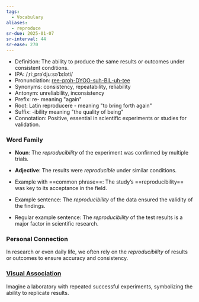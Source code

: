 ```yaml
---
tags:
  - Vocabulary
aliases:
  - reproduce
sr-due: 2025-01-07
sr-interval: 44
sr-ease: 270
---
```

- Definition: The ability to produce the same results or outcomes under consistent conditions.
- IPA: /ˌriːˌprəˈdjuːsəˈbɪləti/
- Pronunciation: [ree-proh-DYOO-suh-BIL-uh-tee](https://www.google.com/search?q=how+to+pronounce+reproducibility)
- Synonyms: consistency, repeatability, reliability
- Antonym: unreliability, inconsistency
- Prefix: re- meaning "again"
- Root: Latin reproducere - meaning "to bring forth again"
- Suffix: -ibility meaning "the quality of being"
- Connotation: Positive, essential in scientific experiments or studies for validation.

### Word Family

- **Noun**: The *reproducibility* of the experiment was confirmed by multiple trials.
- **Adjective**: The results were *reproducible* under similar conditions.
  
- Example with ==common phrase==: The study’s ==reproducibility== was key to its acceptance in the field.
- Example sentence: The *reproducibility* of the data ensured the validity of the findings.
- Regular example sentence: The *reproducibility* of the test results is a major factor in scientific research.

### Personal Connection

In research or even daily life, we often rely on the *reproducibility* of results or outcomes to ensure accuracy and consistency.

### [Visual Association](https://www.google.com/search?tbm=isch&q=reproducibility)

Imagine a laboratory with repeated successful experiments, symbolizing the ability to replicate results.
